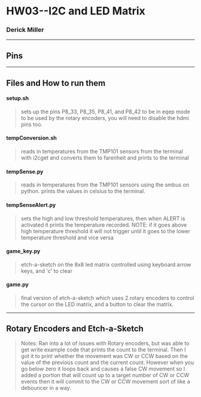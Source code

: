 # HW03--I2C and LED Matrix
### Derick Miller



---

## Pins

> 


---

## Files and How to run them

#### setup.sh

> sets up the pins P8_33, P8_35, P8_41, and P8_42 to be in eqep mode to be used by the rotary encoders, you will need to disable the hdmi pins too.

#### tempConversion.sh

> reads in temperatures from the TMP101 sensors from the terminal with i2cget and converts them to farenheit and prints to the terminal

#### tempSense.py

> reads in temperatures from the TMP101 sensors using the smbus on python. prints the values in celsius to the terminal.

#### tempSenseAlert.py

> sets the high and low threshold temperatures, then when ALERT is activated it prints the temperature recorded. NOTE: if it goes above high temperature threshold it will not trigger until it goes to the lower temperature threshold and vice versa

#### game_key.py

> etch-a-sketch on the 8x8 led matrix controlled using keyboard arrow keys, and 'c' to clear

#### game.py

> final version of etch-a-sketch which uses 2 rotary encoders to control the cursor on the LED matrix, and a button to clear the matrix.



---

## Rotary Encoders and Etch-a-Sketch 

>Notes: Ran into a lot of issues with Rotary encoders, but was able to get write example code that prints the count to the terminal. Then I got it to print whether the movement was CW or CCW based on the value of the previous count and the current count. However when you go below zero it loops back and causes a false CW movement so I added a portion that will count up to a target number of CW or CCW events then it will commit to the CW or CCW movement sort of like a debouncer in a way.





